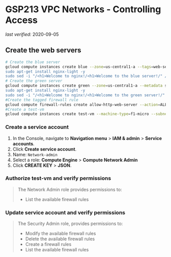 # GSP213 VPC Networks - Controlling Access

_last verified:_ 2020-09-05

## Create the web servers

```bash
# Create the blue server
gcloud compute instances create blue --zone=us-central1-a --tags=web-server --metadata startup-script='#! /bin/bash
sudo apt-get install nginx-light -y
sudo sed -i "/<h1>Welcome to nginx!/<h1>Welcome to the blue server!/" /var/www/html/index.nginx-debian.html'
# Create the green server
gcloud compute instances create green --zone=us-central1-a --metadata startup-script='#! /bin/bash
sudo apt-get install nginx-light -y
sudo sed -i "/<h1>Welcome to nginx!/<h1>Welcome to the green server!/" /var/www/html/index.nginx-debian.html'
#Create the tagged firewall rule
gcloud compute firewall-rules create allow-http-web-server --action=ALLOW --target-tags=web-server --source-ranges=0.0.0.0/0 --allow tcp:80,icmp
#Create a test-vm
gcloud compute instances create test-vm --machine-type=f1-micro --subnet=default --zone=us-central1-a
```

### Create a service account

1. In the Console, navigate to **Navigation menu** > **IAM & admin** > **Service accounts**.
2. Click **Create service account**.
3. Name: `Network-admin`
4. Select a role: **Compute Engine** > **Compute Network Admin**
5. Click **CREATE KEY** > **JSON**.

### Authorize test-vm and verify permissions

> The Network Admin role provides permissions to:
> - List the available firewall rules



### Update service account and verify permissions

> The Security Admin role, provides permissions to:
> - Modify the available firewall rules
> - Delete the available firewall rules
> - Create a firewall rules
> - List the available firewall rules

